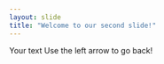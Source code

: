 ```yaml
---
layout: slide
title: "Welcome to our second slide!"
---
```

Your text
Use the left arrow to go  back!